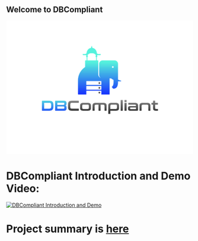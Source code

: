 ## Welcome to DBCompliant
![DBCompliant Icon](DBCompliant_13_1.jpg)

# DBCompliant Introduction and Demo Video:

[![DBCompliant Introduction and Demo](https://img.youtube.com/vi/Mxt2Id5rNGg/0.jpg)](https://www.youtube.com/watch?v=Mxt2Id5rNGg)

# Project summary is [here](DBCompliant.pdf)
